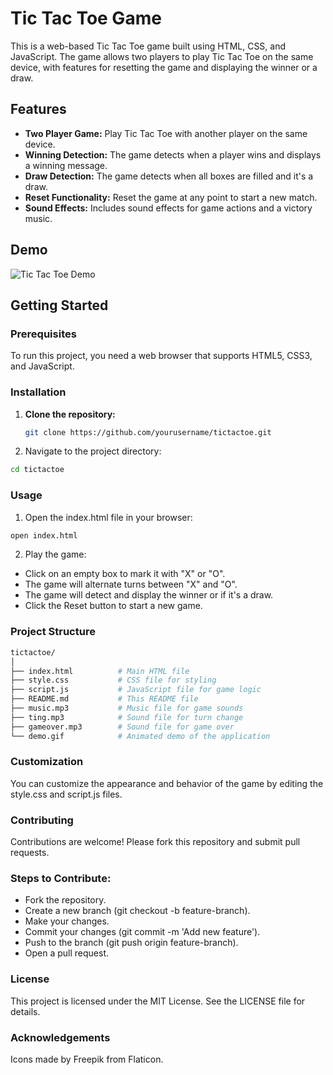 # Tic Tac Toe Game

This is a web-based Tic Tac Toe game built using HTML, CSS, and JavaScript. The game allows two players to play Tic Tac Toe on the same device, with features for resetting the game and displaying the winner or a draw.

## Features

- **Two Player Game:** Play Tic Tac Toe with another player on the same device.
- **Winning Detection:** The game detects when a player wins and displays a winning message.
- **Draw Detection:** The game detects when all boxes are filled and it's a draw.
- **Reset Functionality:** Reset the game at any point to start a new match.
- **Sound Effects:** Includes sound effects for game actions and a victory music.

## Demo

![Tic Tac Toe Demo](demo.gif)

## Getting Started

### Prerequisites

To run this project, you need a web browser that supports HTML5, CSS3, and JavaScript.

### Installation

1. **Clone the repository:**
   ```sh
   git clone https://github.com/yourusername/tictactoe.git
   ```
2. Navigate to the project directory:
  ```sh
  cd tictactoe
  ```
### Usage
1. Open the index.html file in your browser:

  ```sh
  open index.html
  ```
2. Play the game:

- Click on an empty box to mark it with "X" or "O".
- The game will alternate turns between "X" and "O".
- The game will detect and display the winner or if it's a draw.
- Click the Reset button to start a new game.

### Project Structure
```graphql
tictactoe/
│
├── index.html          # Main HTML file
├── style.css           # CSS file for styling
├── script.js           # JavaScript file for game logic
├── README.md           # This README file
├── music.mp3           # Music file for game sounds
├── ting.mp3            # Sound file for turn change
├── gameover.mp3        # Sound file for game over
└── demo.gif            # Animated demo of the application
```

### Customization
You can customize the appearance and behavior of the game by editing the style.css and script.js files.

### Contributing
Contributions are welcome! Please fork this repository and submit pull requests.

### Steps to Contribute:
- Fork the repository.
- Create a new branch (git checkout -b feature-branch).
- Make your changes.
- Commit your changes (git commit -m 'Add new feature').
- Push to the branch (git push origin feature-branch).
- Open a pull request.

### License
This project is licensed under the MIT License. See the LICENSE file for details.

### Acknowledgements
Icons made by Freepik from Flaticon.
